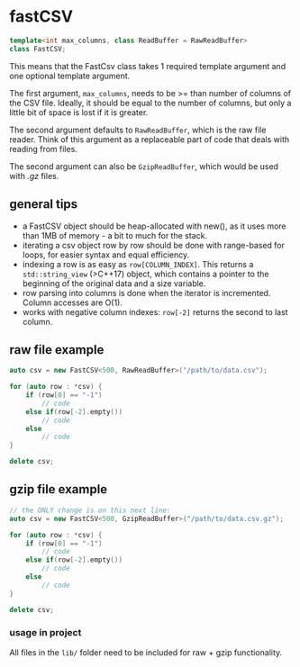 # fastCSV
```C++
template<int max_columns, class ReadBuffer = RawReadBuffer>
class FastCSV;
```
This means that the FastCsv class takes 1 required template argument and one optional template argument.

The first argument, `max_columns`, needs to be >= than number of columns of the CSV file. Ideally, it should be equal to the number of columns, but only a little bit of space is lost if it is greater.

The second argument defaults to `RawReadBuffer`, which is the raw file reader. Think of this argument as a replaceable part of code that deals with reading from files.

The second argument can also be `GzipReadBuffer`, which would be used with <i>.gz</i> files.

## general tips
* a FastCSV object should be heap-allocated with new(), as it uses more than 1MB of memory - a bit to much for the stack.
* iterating a csv object row by row should be done with range-based for loops, for easier syntax and equal efficiency.
* indexing a row is as easy as `row[COLUMN_INDEX]`. This returns a `std::string_view` (>C++17) object, which contains a pointer to the beginning of the original data and a size variable.
* row parsing into columns is done when the iterator is incremented. Column accesses are O(1).
* works with negative column indexes: `row[-2]` returns the second to last column.

## raw file example
```C++
auto csv = new FastCSV<500, RawReadBuffer>("/path/to/data.csv");

for (auto row : *csv) {
    if (row[0] == "-1")
        // code
    else if(row[-2].empty())
        // code
    else
        // code
}

delete csv;
```

## gzip file example
```C++
// the ONLY change is on this next line:
auto csv = new FastCSV<500, GzipReadBuffer>("/path/to/data.csv.gz");

for (auto row : *csv) {
    if (row[0] == "-1")
        // code
    else if(row[-2].empty())
        // code
    else
        // code
}

delete csv;
```

### usage in project
All files in the `lib/` folder need to be included for raw + gzip functionality.
